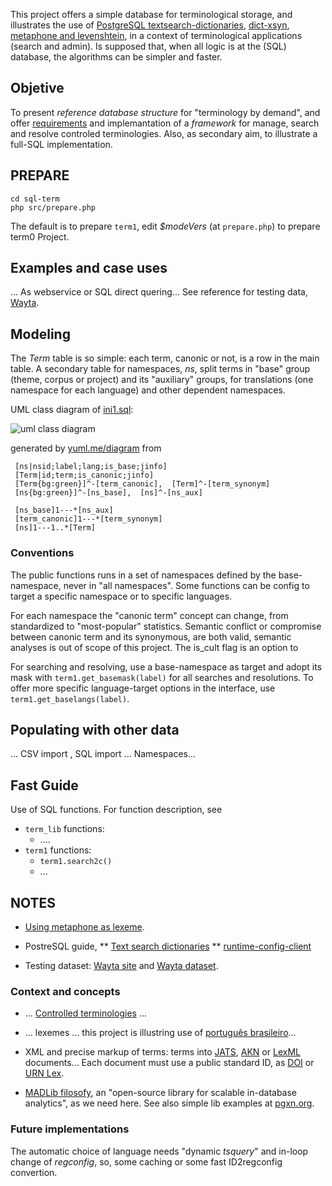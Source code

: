 This project offers a simple database for terminological storage, and illustrates the use of [PostgreSQL textsearch-dictionaries](http://www.postgresql.org/docs/9.1/static/textsearch-dictionaries.html), [dict-xsyn](http://www.postgresql.org/docs/current/static/dict-xsyn.html), [metaphone and levenshtein](http://www.postgresql.org/docs/current/static/fuzzystrmatch.html), in a context of terminological applications (search and admin).  Is supposed that, when all logic is at the (SQL) database, the algorithms can be simpler and faster.

## Objetive ##
To present *reference database structure* for "terminology by demand", and offer [requirements](https://en.wikipedia.org/wiki/Software_requirements_specification) and implemantation of a *framework* for manage, search and resolve controled terminologies. Also, as secondary aim, to illustrate a full-SQL implementation.

## PREPARE ##
```
cd sql-term
php src/prepare.php
```
The default is to prepare `term1`, edit *$modeVers* (at `prepare.php`) to prepare term0 Project.

## Examples and case uses
... As webservice or SQL direct quering... See reference for testing data, [Wayta](http://wayta.scielo.org/).

## Modeling ##

The *Term* table is so simple: each term, canonic or not, is a row in the main table. A secondary table for namespaces, *ns*, split terms in "base" group (theme, corpus or project) and  its "auxiliary" groups, for translations (one namespace for each language) and other dependent namespaces.

UML class diagram of [ini1.sql](src/ini1.sql):

![uml class diagram](http://yuml.me/fe36a8da)

generated by [yuml.me/diagram](http://yuml.me/diagram/scruffy/class/draw)  from

```
 [ns|nsid;label;lang;is_base;jinfo]
 [Term|id;term;is_canonic;jinfo]
 [Term{bg:green}]^-[term_canonic],  [Term]^-[term_synonym]
 [ns{bg:green}]^-[ns_base],  [ns]^-[ns_aux]

 [ns_base]1---*[ns_aux]
 [term_canonic]1---*[term_synonym]
 [ns]1---1..*[Term]
```

### Conventions ###
The  public functions runs in a set of namespaces defined by the base-namespace, never in "all namespaces".
Some functions can be config to target a specific namespace or  to specific languages.

For each namespace the "canonic term" concept can change, from standardized to "most-popular" statistics. Semantic conflict or compromise between canonic term and its synonymous, are both valid, semantic analyses is out of scope of this project. The is_cult flag is an option to 

For searching and resolving, use a base-namespace as target and adopt its mask with `term1.get_basemask(label)` for all searches and resolutions. To offer more specific language-target options in the interface, use `term1.get_baselangs(label)`.

## Populating with other data
... CSV import , SQL import ... Namespaces... 

## Fast Guide

Use of SQL functions. For function description, see 

* `term_lib` functions:
   * ....
* `term1` functions:
   * `term1.search2c()`
   * ...

## NOTES

* [Using metaphone as lexeme](http://stackoverflow.com/questions/4001579/postgresql-full-text-search-randomly-dropping-lexemes).

* PostreSQL guide, 
** [Text search dictionaries](http://www.postgresql.org/docs/9.1/static/textsearch-dictionaries.html#TEXTSEARCH-THESAURUS)
** [runtime-config-client](http://www.postgresql.org/docs/current/static/runtime-config-client.html#GUC-DEFAULT-TEXT-SEARCH-CONFIG)

* Testing dataset: [Wayta site](http://wayta.scielo.org/) and [Wayta dataset](https://github.com/scieloorg/wayta).

### Context and concepts

* ... [Controlled terminologies](https://www.wikidata.org/wiki/Q1469824) ...

* ... lexemes ...  this project is illustring use of [português brasileiro](https://www.wikidata.org/wiki/Q750553)... 

* XML and precise markup of terms: terms into [JATS](https://en.wikipedia.org/wiki/Journal_Article_Tag_Suite), [AKN](http://www.akomantoso.org/) or [LexML](http://projeto.lexml.gov.br/documentacao/Parte-3-XML-Schema.pdf) documents... Each document must use a public standard ID, as  [DOI](https://www.wikidata.org/wiki/Q25670) or [URN Lex](https://en.wikipedia.org/wiki/Lex_(URN)).

* [MADLib filosofy](http://doc.madlib.net/latest/), an "open-source library for scalable in-database analytics", as we need here. See also simple lib examples at [pgxn.org](http://pgxn.org/).

### Future implementations

The automatic choice of language needs "dynamic *tsquery*" and in-loop change of *regconfig*, so, some caching or some fast ID2regconfig convertion.


